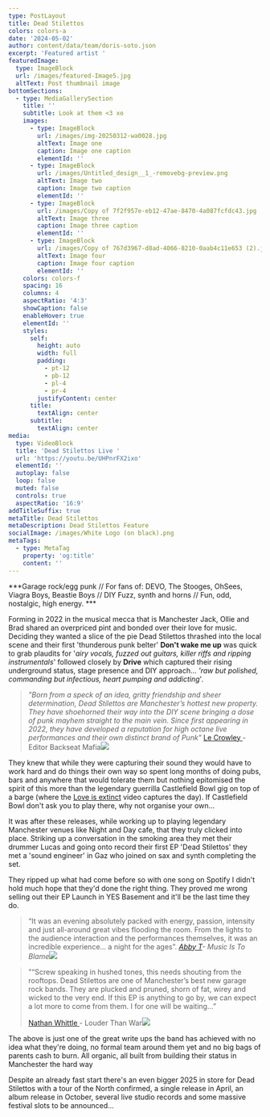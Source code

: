 ```yaml
---
type: PostLayout
title: Dead Stilettos
colors: colors-a
date: '2024-05-02'
author: content/data/team/doris-soto.json
excerpt: 'Featured artist '
featuredImage:
  type: ImageBlock
  url: /images/featured-Image5.jpg
  altText: Post thumbnail image
bottomSections:
  - type: MediaGallerySection
    title: ''
    subtitle: Look at them <3 xo
    images:
      - type: ImageBlock
        url: /images/img-20250312-wa0028.jpg
        altText: Image one
        caption: Image one caption
        elementId: ''
      - type: ImageBlock
        url: /images/Untitled_design__1_-removebg-preview.png
        altText: Image two
        caption: Image two caption
        elementId: ''
      - type: ImageBlock
        url: /images/Copy of 7f2f957e-eb12-47ae-8470-4a087fcfdc43.jpg
        altText: Image three
        caption: Image three caption
        elementId: ''
      - type: ImageBlock
        url: /images/Copy of 767d3967-d8ad-4066-8210-0aab4c11e653 (2).jpg
        altText: Image four
        caption: Image four caption
        elementId: ''
    colors: colors-f
    spacing: 16
    columns: 4
    aspectRatio: '4:3'
    showCaption: false
    enableHover: true
    elementId: ''
    styles:
      self:
        height: auto
        width: full
        padding:
          - pt-12
          - pb-12
          - pl-4
          - pr-4
        justifyContent: center
      title:
        textAlign: center
      subtitle:
        textAlign: center
media:
  type: VideoBlock
  title: 'Dead Stilettos Live '
  url: 'https://youtu.be/UHPnrFX2ixo'
  elementId: ''
  autoplay: false
  loop: false
  muted: false
  controls: true
  aspectRatio: '16:9'
addTitleSuffix: true
metaTitle: Dead Stilettos
metaDescription: Dead Stilettos Feature
socialImage: /images/White Logo (on black).png
metaTags:
  - type: MetaTag
    property: 'og:title'
    content: ''
---
```

***Garage rock/egg punk // For fans of: DEVO, The Stooges, OhSees, Viagra Boys, Beastie Boys // DIY Fuzz, synth and horns // Fun, odd, nostalgic, high energy.  ***

Forming in 2022 in the musical mecca that is Manchester Jack, Ollie and Brad shared an overpriced pint and bonded over their love for music. Deciding they wanted a slice of the pie Dead Stilettos thrashed into the local scene and their first 'thunderous punk belter' **Don't wake me up** was quick to grab plaudits for '*airy vocals, fuzzed out guitars, killer riffs and ripping instrumentals*' followed closely by **Drive** which captured their rising underground status, stage presence and DIY approach... *'raw but polished, commanding but infectious, heart pumping and addicting*'. 

> *"Born from a speck of an idea, gritty friendship and sheer determination, Dead Stilettos are Manchester’s hottest new property. They have shoehorned their way into the DIY scene bringing a dose of punk mayhem straight to the main vein.  Since first appearing in 2022, they have developed a reputation for high octane live performances and their own distinct brand of Punk"* [Le Crowley ](https://www.backseatmafia.com/author/lesacr/)- Editor Backseat Mafia![](https://preview--hodrv2-5927b.stackbit.dev/images/bsm.png)

They knew that while they were capturing their sound they would have to work hard and do things their own way so spent long months of doing pubs, bars and anywhere that would tolerate them but nothing epitomised the spirit of this more than the legendary guerrilla Castlefield Bowl gig on top of a barge (where the [Love is extinct](https://www.youtube.com/watch?v=3K3wXoGO4wY) video captures the day). If Castlefield Bowl don't ask you to play there, why not organise your own...

It was after these releases, while working up to playing legendary Manchester venues like Night and Day cafe, that they truly clicked into place. Striking up a conversation in the smoking area they met their drummer Lucas and going onto record their first EP 'Dead Stilettos' they met a 'sound engineer' in Gaz who joined on sax and synth completing the set. 

They ripped up what had come before so with one song on Spotify I didn't hold much hope that they'd done the right thing. They proved me wrong selling out their EP Launch in YES Basement and it'll be the last time they do. 

> “It was an evening absolutely packed with energy, passion, intensity and just all-around great vibes flooding the room. From the lights to the audience interaction and the performances themselves, it was an incredible experience... a night for the ages”. [*Abby T*](https://www.instagram.com/abs.tapp75/)*- Music Is To Blame*![](/images/mitb-removebg-preview.png)

> "“Screw speaking in hushed tones, this needs shouting from the rooftops. Dead Stilettos are one of Manchester’s best new garage rock bands. They are plucked and pruned, shorn of fat, wirey and wicked to the very end. If this EP is anything to go by, we can expect a lot more to come from them. I for one will be waiting…”
>
> [Nathan Whittle ](https://louderthanwar.com/dead-stilettos-dead-stilettos-ep-review/)- Louder Than War![](/images/Louder-Than-War-Logo-Black-Label-R.png)

The above is just one of the great write ups the band has achieved with no idea what they're doing, no formal team around them yet and no big bags of parents cash to burn. All organic, all built from building their status in Manchester the hard way

Despite an already fast start there's an even bigger 2025 in store for Dead Stilettos with a tour of the North confirmed, a single release in April, an album release in October, several live studio records and some massive festival slots to be announced...
